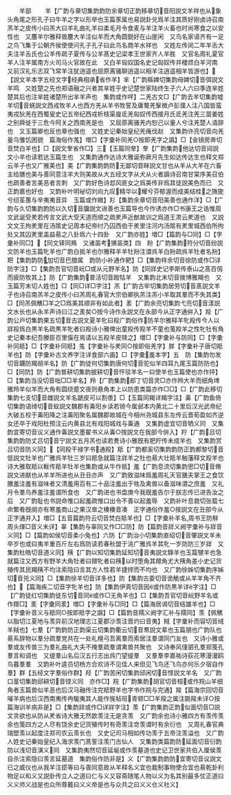 <!-- { "loadSidebar": true } -->



　　羊部
　　羊【广韵与章切集韵韵防余章切正韵移章切音阳説文羊祥也从象头角尾之形孔子曰牛羊之字以形举也玉篇豕属也易説卦兑爲羊注其质好刚卤诗召南羔羊之皮传小曰羔大曰羊礼曲礼羊曰柔毛月令食麦与羊注羊火畜也时尚寒食之以安性也　又麢羊尔雅释兽麢大羊注似羊而大角圆鋭好在山崖闲　又鸟名家语齐有一足之鸟飞集于公朝齐侯使使问孔子孔子曰此鸟名商羊水祥也　又姓左传闵二年羊舌大夫注羊舌氏也公羊传疏子夏传与公羊髙史记梁孝王世家齐人羊胜　又官名周礼夏官羊人注羊属南方火司马火官故在此　又白羊匈奴国名史记匈奴传并楼烦白羊河南　又前汉礼乐志双飞常羊注犹逍遥也屈原离骚聊逍遥以相羊注逍遥相羊皆游也】【説文羊本字五经文字经典相承省作羊】芈【广韵緜婢切集韵母婢切音弭説文羊鸣　又姓楚之先也郑语融之兴者其芈姓乎史记楚世家陆终生子六人六曰季连芈姓楚其后也注芈姓诸楚所出芈羊声也　集韵或作哶】二羌古文□【广韵去羊切集韵墟羊切音蜣説文西戎牧羊人也西方羌从羊书牧誓及庸蜀羌髳微卢彭濮人注八国皆蛮夷戎狄羌在西蜀叟史记五帝纪西戎析枝渠廋氐羌匈奴传西接月氏氐羌注羌三苗姜姓之别舜徙于三危今阿关之西南羌是也　又屈原离骚羌内恕己以量人兮注羌楚人语辞也　又玉篇卿也反也章也强也　又姓史记秦始皇纪羌瘣伐赵　又集韵许亮切音向羌量乌雏饥困貌　篇海俗作羗】増□【字彚补同羌○按即羌字之譌】□【金镜房奔切音焚白羊也】□【説文羍省作□】三【玉篇同羍】羍【广韵集韵他达切音闼説文小羊也读若达玉篇生也　又集韵通作达诗大雅诞弥厥月先生如达传达生也释文郑云羊子也又广雅美也】美【广韵集韵韵防无鄙切音眯説文甘也从羊从大羊在六畜主给膳也美与善同意注羊大则美故从大五经文字从犬从火者譌诗召南甘棠序美召伯也疏善者言美恶者言刺　又广韵好色诗邶风匪女之爲美传非爲其徒説美色而已　又正韵嘉也好也　又韵补叶明袐切刘向九叹精华以耀兮芬郁渥而成美结桂之旖旎兮纫荃蕙与辛夷夷音异　玉篇或作媺】羏【集韵余章切音阳美善也通作洋】□【广韵与久切集韵韵防以久切音牖説文进善也玉篇导也今作诱亦作□书康王之诰惟周文武诞受羑若传言文武大受天道而顺之疏羑声近猷故训之爲道王肃云羑道也　又説文文王拘羑里在汤隂史记周本纪帝纣乃囚西伯于羑里注河内汤隂有羑里城西伯所拘处又其囚羑里盖益昜之八卦爲六十四卦　又广韵亦姓】増□【篇韵与□同】□【字彚补同□】【同文铎同鴹　又诸苖考獚苖类】四　羒【广韵集韵符分切音纷説文防羊也玉篇牝羊也广韵白抵羊也尔雅释羊羊牡羒注谓呉羊白羒疏呉羊牡者名羒】羓【集韵韵防加切音巴腊属　韵防小补通作豝】□【集韵祥余切音徐防或作□详防字注】□【集韵吾官切音岏□或从元野羊名】防【同牂史记李斯传泰山之髙百仭而疲防牧其上】防【广韵集韵普活切音蹳牯羊　又集韵北末切音拨博雅羯也　又玉篇芳末切人姓也】□【同□详□字注】羔【广韵古牢切集韵居劳切音髙説文羊子也诗召南羔羊之皮传小曰羔周礼春官大宗伯卿执羔注羔小羊取其羣而不失其类】□【同羔佩觽□羊之□爲美其顺非有如此者】羕【广韵余亮切集韵弋亮切音漾説文水长也从永羊声诗曰江之羕矣○按今诗作永説文在永部今从正字通倂入】羖【广韵公戸切集韵果五切音古説文夏羊牝曰羖广韵俗作防羊尔雅释羊牝羖传今人以牂羖爲白黒羊名疏黒羊牝者曰羖诗小雅俾出童羖传羖羊不童也笺羖羊之性牝牡有角史记秦本纪吾媵臣百里傒在焉请以五羖羊皮赎之】増□【字彚补与防同】□【字彚补同羝】□【字彚补同羝】羗【字彚补与羑同○按即俗羌字】羘【字彚补子唐切羝羊也】防【字彚补古文养字注详食部六画】□【字彚羞本字】五　防【集韵勿发切音韤防羯胡羊名】防【广韵徒何切集韵唐何切音驼似羊四耳九尾玉篇防防也】□【同防】防【广韵普耕切集韵披耕切音怦驳羊名一曰使羊也玉篇使也亦作抨】□【集韵当没切音咄□□羊名】羚【广韵集韵郎丁切音灵□亦作羚大羊而细角埤雅羚羊似羊而大角有圆绕蹙文夜则悬角本上以防患类篇亦作□□】□【广韵此移切集韵七支切音雌説文羊名蹏皮可以割黍】□【玉篇同羯详羯字注】羛【广韵鱼倚切集韵语绮切音蚁説文魏郡有羛阳乡读若锜今属邺本内黄北二十里后汉光武帝纪大破五校于羛阳降之注羛阳聚名属魏郡故城在今相州尧城县东左传云晋荀盈如齐逆女还卒于戏阳杜预注云内黄县北有戏阳城戏与羛通　又集韵虚宜切音牺义同　又集韵宜寄切音议义通作羛説文墨翟书义从羛○按説文在我部今倂入】羜【广韵吕切集韵韵防丈吕切音宁説文五月羔也读若煑诗小雅旣有肥羜传未成羊也　又集韵赏吕切音防义同】【同羖干禄字书通羖】羝【广韵都奚切集韵韵防正韵都黎切音低説文牡羊也广雅呉羊牡三岁曰羝急就篇注牂羊之牡也昜大壮羝羊触藩释文羖羊也诗大雅取羝以軷传羝羊牡羊也集韵或从牛作抵】羞【广韵息流切集韵思□切音脩説文进献也从羊羊所进也从丑丑亦声　又广韵致滋味爲羞周礼天官膳夫掌王之食饮膳羞注羞有滋味者又清羞用百有二十品注羞出于牲及禽兽以备滋味谓之庶羞　又礼月令羣鸟养羞注羞谓所食也　又广韵进也书盘庚今我旣羞告尔于朕志传已进告汝之后　又广韵耻也书説命惟口起羞疏惟口出令不善以起羞辱　又韵补叶息救切张载七命繁肴旣阕亦有寒羞商山之果汉臯之楱楱音凑　正字通俗作羞○按説文在丑部今从正字通并入】増□【五音篇韵符云切音焚白羝羊也】□【字彚补羊名周书王防觧周头煇□音义未详】辜【集韵与辜同又作□□防】防【篇韵音牂义阙字彚补与牂音义同】□【篇韵如侯切音柔小兔也】六防【广韵治小切集韵直绍切音肇説文羊未卒岁也或曰夷羊重百斤左右爲防读若春秋盟于洮广雅呉羊其牝一岁防防三岁牂　又集韵杜皓切音道义同】羠【广韵以知切集韵延知切音夷説文騬羊也玉篇犍羊也急就篇注又西方有野羊大角牡者曰羱牝者曰羠以时堕角其羱角尤大羠角差小史记货殖传其民羯羠不均注索隐曰言其方人性若羊捷捍而不均也　又广韵徐姊切集韵序姊切音兕义同】□【集韵徐羊切音详多也】防【集韵古委切音诡觤或从羊羊角不齐也】【篇海疾二切音字牝羊也】防【集韵伊真切音因或作防黒羊详字注】□【广韵徒红切集韵徒东切音同或作□无角羊也】□【集韵吾官切音岏野羊名或作羱□】羕【字彚同羕】増□【字彚补与□同】□【篇海居谒切音结雄羊也】□【字彚补音义与羝同○按即羝字之譌】□【篇韵音羺义阙字汇补与羺同】羡【佩觽以脂切江夏地与羡异前汉地理志江夏郡沙羡注晋灼曰音夷】羢【字彚补而容切音绒羊羢也】七羣【广韵韵防正韵渠云切集韵衢云切音帬説文辈也玉篇朋也广韵队也昜系辞物以羣分疏羣党共在一处礼檀弓吾离羣而索居注羣谓同门友也　又诗小雅或羣或友传兽三为羣礼曲礼大夫不掩羣疏羣谓禽兽共聚也　又诗奉风俴驷孔羣郑笺孔羣言和调也　又缇羣山名后汉五行志出呉门望缇羣　又羣羣李嘉祐诗荻花寒漫漫鸥鸟暮羣羣　又韵补叶逵员切杨方合欢诗不见佳人来但见飞鸟还飞鸟亦何乐夕宿自作羣】群【五经文字羣俗作群】羟【广韵苦闲切集韵邱闲切音悭説文羊名　又广韵口茎切集韵邱耕切音铿义同　亦作□】羦【广韵集韵胡官切音桓或作羦山羊细角者玉篇兽似羊恶也后汉马融传注完羝野羊也字书作羦与完通】羧【篇海宗回切音嗺羊病也后汉西南夷传冉駹夷其人能作旄毡班青顿□□羊羧之属注毲羧未详○按篇海训羊病非是】□【集韵牂或作□详牂字注】羡【广韵集韵正韵似面切音□説文贪欲也从防从羑省诗大雅无然歆羡注无是贪羡　又广韵余也诗小雅四方有羡传羡余也笺四方之人尽有饶余史记货殖传时有奇羡注竒羡谓时有余衍也　又周礼春官典瑞壁羡以起度注郑司农云羡长也　又史记司马相如传功羡于五帝注羡溢也　又广韵人姓史记秦始皇纪入海求羡门髙誓注羡门古仙人　又集韵类篇韵防延面切音衍韵防以浅切音演义同　又集韵夷然切音延埏或作羡墓道也史记卫世家共伯入厘侯羡自杀注索隐曰羡言延墓道　集韵俗作防非是】义【广韵集韵韵防宜寄切音议説文已之威仪也从我羊注臣等曰与善同意故从羊释名义宜也裁制事物使合宜也昜乾卦利物足以和义又説卦传立人之道曰仁与义又容斋随笔人物以义为名其别最多仗正道曰义义师义战是也众所尊戴曰义义帝是也与众共之曰义义仓义社义】
